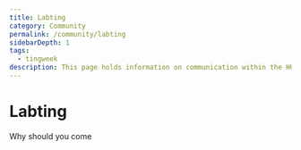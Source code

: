 ```yaml
---
title: Labting
category: Community
permalink: /community/labting
sidebarDepth: 1
tags:
  - tingweek
description: This page holds information on communication within the HUNT Cloud community.
---
```


# Labting

Why should you come
